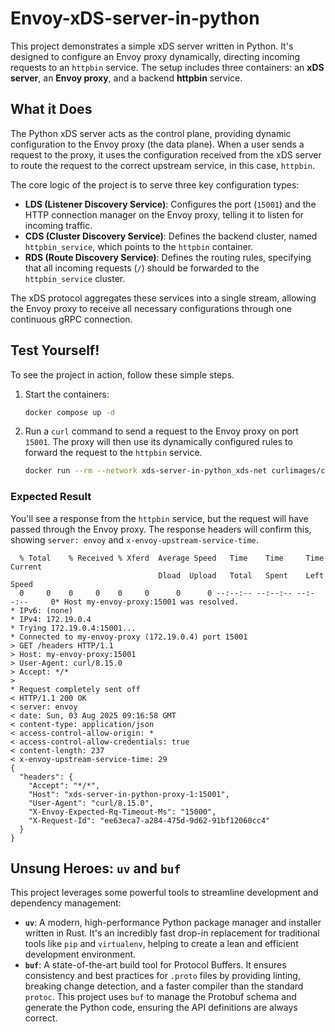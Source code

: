 # Envoy-xDS-server-in-python

This project demonstrates a simple xDS server written in Python. It's designed to configure an Envoy proxy dynamically, directing incoming requests to an `httpbin` service. The setup includes three containers: an **xDS server**, an **Envoy proxy**, and a backend **httpbin** service.

## What it Does

The Python xDS server acts as the control plane, providing dynamic configuration to the Envoy proxy (the data plane). When a user sends a request to the proxy, it uses the configuration received from the xDS server to route the request to the correct upstream service, in this case, `httpbin`.

The core logic of the project is to serve three key configuration types:

* **LDS (Listener Discovery Service)**: Configures the port (`15001`) and the HTTP connection manager on the Envoy proxy, telling it to listen for incoming traffic.
* **CDS (Cluster Discovery Service)**: Defines the backend cluster, named `httpbin_service`, which points to the `httpbin` container.
* **RDS (Route Discovery Service)**: Defines the routing rules, specifying that all incoming requests (`/`) should be forwarded to the `httpbin_service` cluster.

The xDS protocol aggregates these services into a single stream, allowing the Envoy proxy to receive all necessary configurations through one continuous gRPC connection.

## Test Yourself\!

To see the project in action, follow these simple steps.

1.  Start the containers:

    ```bash
    docker compose up -d
    ```

2.  Run a `curl` command to send a request to the Envoy proxy on port `15001`. The proxy will then use its dynamically configured rules to forward the request to the `httpbin` service.

    ```bash
    docker run --rm --network xds-server-in-python_xds-net curlimages/curl curl -v http://xds-server-in-python-proxy-1:15001/headers
    ```

### Expected Result

You'll see a response from the `httpbin` service, but the request will have passed through the Envoy proxy. The response headers will confirm this, showing `server: envoy` and `x-envoy-upstream-service-time`.

```
  % Total    % Received % Xferd  Average Speed   Time    Time     Time  Current
                                 Dload  Upload   Total   Spent    Left  Speed
  0     0    0     0    0     0      0      0 --:--:-- --:--:-- --:--:--     0* Host my-envoy-proxy:15001 was resolved.
* IPv6: (none)
* IPv4: 172.19.0.4
* Trying 172.19.0.4:15001...
* Connected to my-envoy-proxy (172.19.0.4) port 15001
> GET /headers HTTP/1.1
> Host: my-envoy-proxy:15001
> User-Agent: curl/8.15.0
> Accept: */*
>
* Request completely sent off
< HTTP/1.1 200 OK
< server: envoy
< date: Sun, 03 Aug 2025 09:16:58 GMT
< content-type: application/json
< access-control-allow-origin: *
< access-control-allow-credentials: true
< content-length: 237
< x-envoy-upstream-service-time: 29
{
  "headers": {
    "Accept": "*/*",
    "Host": "xds-server-in-python-proxy-1:15001",
    "User-Agent": "curl/8.15.0",
    "X-Envoy-Expected-Rq-Timeout-Ms": "15000",
    "X-Request-Id": "ee63eca7-a284-475d-9d62-91bf12060cc4"
  }
}
```

## Unsung Heroes: `uv` and `buf`

This project leverages some powerful tools to streamline development and dependency management:

* **`uv`**: A modern, high-performance Python package manager and installer written in Rust. It's an incredibly fast drop-in replacement for traditional tools like `pip` and `virtualenv`, helping to create a lean and efficient development environment.
* **`buf`**: A state-of-the-art build tool for Protocol Buffers. It ensures consistency and best practices for `.proto` files by providing linting, breaking change detection, and a faster compiler than the standard `protoc`. This project uses `buf` to manage the Protobuf schema and generate the Python code, ensuring the API definitions are always correct.
